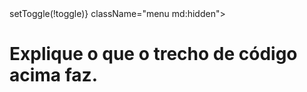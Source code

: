 <div onClick={() => setToggle(!toggle)} className="menu md:hidden">
            <img className="w-8" src={menu} alt="" />
          </div>

# Explique o que o trecho de código acima faz.
